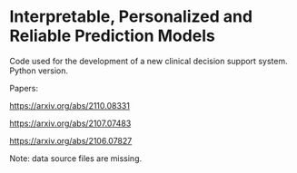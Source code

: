 # Interpretable, Personalized and Reliable Prediction Models

Code used for the development of a new clinical decision support system.
Python version.

Papers:

https://arxiv.org/abs/2110.08331

https://arxiv.org/abs/2107.07483

https://arxiv.org/abs/2106.07827

Note: data source files are missing.
